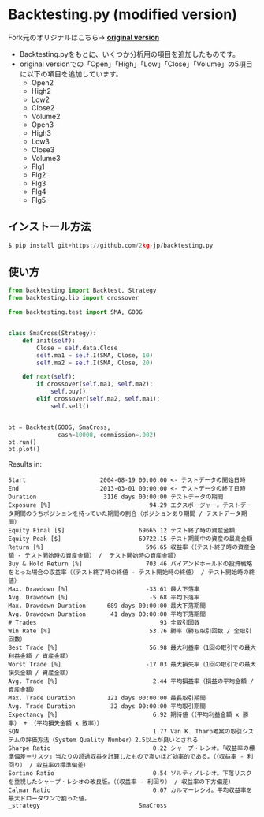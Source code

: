 Backtesting.py (modified version)
==============

Fork元のオリジナルはこちら→ [**original version**](https://kernc.github.io/backtesting.py/)

* Backtesting.pyをもとに、いくつか分析用の項目を追加したものです。
* original versionでの「Open」「High」「Low」「Close」「Volume」の5項目に以下の項目を追加しています。
    * Open2
    * High2
    * Low2
    * Close2
    * Volume2
    * Open3
    * High3
    * Low3
    * Close3
    * Volume3
    * Flg1
    * Flg2
    * Flg3
    * Flg4
    * Flg5

インストール方法
-----
```python
$ pip install git+https://github.com/2kg-jp/backtesting.py
```


使い方
-----
```python
from backtesting import Backtest, Strategy
from backtesting.lib import crossover

from backtesting.test import SMA, GOOG


class SmaCross(Strategy):
    def init(self):
        Close = self.data.Close
        self.ma1 = self.I(SMA, Close, 10)
        self.ma2 = self.I(SMA, Close, 20)

    def next(self):
        if crossover(self.ma1, self.ma2):
            self.buy()
        elif crossover(self.ma2, self.ma1):
            self.sell()


bt = Backtest(GOOG, SmaCross,
              cash=10000, commission=.002)
bt.run()
bt.plot()
```

Results in:

```text
Start                     2004-08-19 00:00:00 <- テストデータの開始日時
End                       2013-03-01 00:00:00 <- テストデータの終了日時
Duration                   3116 days 00:00:00 テストデータの期間
Exposure [%]                            94.29 エクスポージャー。テストデータ期間のうちポジションを持っていた期間の割合（ポジションあり期間 / テストデータ期間）
Equity Final [$]                     69665.12 テスト終了時の資産金額
Equity Peak [$]                      69722.15 テスト期間中の資産の最高金額
Return [%]                             596.65 収益率（（テスト終了時の資産金額 - テスト開始時の資産金額） /  テスト開始時の資産金額）
Buy & Hold Return [%]                  703.46 バイアンドホールドの投資戦略をとった場合の収益率（（テスト終了時の終値 - テスト開始時の終値） / テスト開始時の終値）
Max. Drawdown [%]                      -33.61 最大下落率
Avg. Drawdown [%]                       -5.68 平均下落率
Max. Drawdown Duration      689 days 00:00:00 最大下落期間
Avg. Drawdown Duration       41 days 00:00:00 平均下落期間
# Trades                                   93 全取引回数
Win Rate [%]                            53.76 勝率（勝ち取引回数 / 全取引回数）
Best Trade [%]                          56.98 最大利益率（1回の取引での最大利益金額 / 資産金額）
Worst Trade [%]                        -17.03 最大損失率（1回の取引での最大損失金額 / 資産金額）
Avg. Trade [%]                           2.44 平均損益率（損益の平均金額 / 資産金額）
Max. Trade Duration         121 days 00:00:00 最長取引期間
Avg. Trade Duration          32 days 00:00:00 平均取引期間
Expectancy [%]                           6.92 期待値（（平均利益金額 x 勝率） + （平均損失金額 x 敗率））
SQN                                      1.77 Van K. Tharp考案の取引システムの評価方法（System Quality Number）2.5以上が良いとされる
Sharpe Ratio                             0.22 シャープ・レシオ。「収益率の標準偏差＝リスク」当たりの超過収益を計算したもので高いほど効率的である。（（収益率 - 利回り） / 収益率の標準偏差）
Sortino Ratio                            0.54 ソルティノレシオ。下落リスクを重視したシャープ・レシオの改良版。（（収益率 - 利回り） / 収益率の下方偏差）
Calmar Ratio                             0.07 カルマーレシオ。平均収益率を最大ドローダウンで割った値。
_strategy                            SmaCross
```
